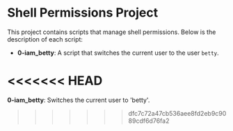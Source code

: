 # Shell Permissions Project

This project contains scripts that manage shell permissions. Below is the description of each script:

- **0-iam_betty**: A script that switches the current user to the user `betty`.

<<<<<<< HEAD
=======
**0-iam_betty**: Switches the current user to 'betty'.
>>>>>>> dfc7c72a47cb536aee8fd2eb9c9089cdf6d76fa2
